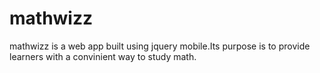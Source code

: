 # mathwizz
mathwizz is a web app built using jquery mobile.Its purpose is to provide learners with a convinient way to study math.
